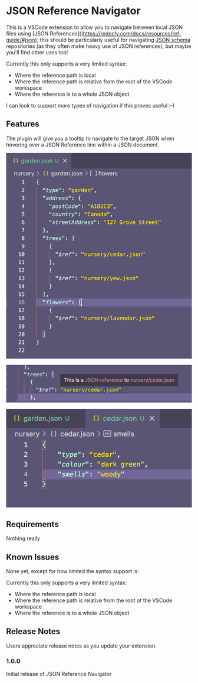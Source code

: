 # JSON Reference Navigator

This is a VSCode extension to allow you to navigate between local JSON files using [JSON References]((https://redocly.com/docs/resources/ref-guide/#json); this should be particularly useful for navigating [JSON schema](https://json-schema.org/) repositories (as they often make heavy use of JSON references), but maybe you'll find other uses too!

Currently this only supports a very limited syntax:
- Where the reference path is local
- Where the reference path is relative from the root of the VSCode workspace
- Where the reference is to a whole JSON object

I can look to support more types of navigation if this proves useful :-)

## Features

The plugin will give you a tooltip to navigate to the target JSON when hovering over a JSON Reference line within a JSON document.

![Before Hover](assets/garden.png)

![During Hover](assets/hovering.png)

![Navifated to Hover](assets/navigated.png)

## Requirements

Nothing really

## Known Issues

None yet, except for how limited the syntax support is:

Currently this only supports a very limited syntax:
- Where the reference path is local
- Where the reference path is relative from the root of the VSCode workspace
- Where the reference is to a whole JSON object

## Release Notes

Users appreciate release notes as you update your extension.

### 1.0.0

Initial release of JSON Reference Navigator
